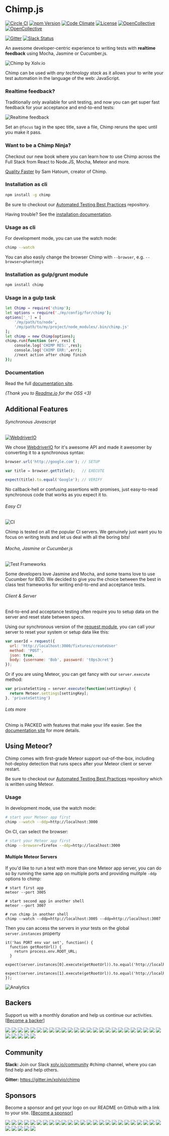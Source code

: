 # Chimp.js
[![Circle CI](https://circleci.com/gh/xolvio/chimp.svg?style=shield&circle-token=:circle-token)](https://circleci.com/gh/xolvio/chimp) [![npm Version](https://img.shields.io/npm/dm/chimp.svg)](https://www.npmjs.com/package/chimp) [![Code Climate](https://codeclimate.com/github/xolvio/chimp/badges/gpa.svg)](https://codeclimate.com/github/xolvio/chimp) [![License](https://img.shields.io/npm/l/chimp.svg)](https://www.npmjs.com/package/chimp) [![OpenCollective](https://opencollective.com/chimp/backers/badge.svg)](#backers) [![OpenCollective](https://opencollective.com/chimp/sponsors/badge.svg)](#sponsors)

[![Gitter](https://img.shields.io/gitter/room/xolvio/chimp.svg)](https://gitter.im/xolvio/chimp)  [![Slack Status](http://community.xolv.io/badge.svg)](http://community.xolv.io)


An awesome developer-centric experience to writing tests with **realtime feedback** using Mocha, Jasmine or Cucumber.js.

![Chimp by Xolv.io](./images/header.png?raw=true)

Chimp can be used with *any technology stack* as it allows your to write your test automation in the language of the web: JavaScript.

### Realtime feedback?
Traditionally only available for unit testing, and now you can get super fast feedback for your acceptance and end-to-end tests:

![Realtime feedback](./images/realtime.gif?raw=true) 

Set an `@focus` tag in the spec title, save a file, Chimp reruns the spec until you make it pass. 

### Want to be a Chimp Ninja?
Checkout our new book where you can learn how to use Chimp across the Full Stack from React to Node.JS, Mocha, Meteor and more.

[Quality Faster](http://quality.xolv.io/?utm_source=XolvOSS&utm_medium=OSSGitHub&utm_content=ChimpGitHubReadme&utm_campaign=QFLaunch) by Sam Hatoum, creator of Chimp.

### Installation as cli

```sh
npm install -g chimp
```

Be sure to checkout our [Automated Testing Best Practices](https://github.com/xolvio/automated-testing-best-practices) repository.

Having trouble? See the [installation documentation](https://chimp.readme.io/docs/installation).

### Usage as cli

For development mode, you can use the watch mode:
```sh
chimp --watch
```
You can also easily change the browser Chimp with `--browser`, e.g. `--browser=phantomjs`

### Installation as gulp/grunt module

```sh
npm install chimp
```

### Usage in a gulp task

```sh
let Chimp = require('chimp');
let options = require('./my/config/for/chimp');
options['_'] = [
	'/my/path/to/node',
	'/my/path/to/my/project/node_modules/.bin/chimp.js'
];
let chimp = new Chimp(options);
chimp.run(function (err, res) {
	console.log('CHIMP RES:',res);
	console.log('CHIMP ERR:',err);
	//next action after chimp finish
});
```

### Documentation

Read the full [documentation site](http://chimp.readme.io/docs). 

*(Thank you to [Readme.io](Readme.io) for the OSS <3)*

## Additional Features

###### Synchronous Javascript
[![WebdriverIO](./images/wdio.png?raw=true)](http://webdriver.io/)

We chose [WebdriverIO](http://webdriver.io) for it's awesome API and made it awesomer by converting it to a synchronous syntax: 

```javascript
browser.url('http://google.com'); // SETUP

var title = browser.getTitle();   // EXECUTE

expect(title).to.equal('Google'); // VERIFY
```

No callback-hell or confusing assertions with promises, just easy-to-read synchronous code that works as you expect it to.

###### Easy CI
![CI](./images/ci.png?raw=true)

Chimp is tested on all the popular CI servers. We genuinely just want you to focus on writing tests and let us deal with all the boring bits!

###### Mocha, Jasmine or Cucumber.js
![Test Frameworks](./images/test-frameworks.png?raw=true)

Some developers love Jasmine and Mocha, and some teams love to use Cucumber for BDD. We decided to give you the choice between the best in class test frameworks for writing end-to-end and acceptance tests. 

###### Client & Server

End-to-end and acceptance testing often require you to setup data on the server and reset state between specs. 

Using our synchronous version of the [request module](https://www.npmjs.com/package/request#request-options-callback), you can call your server to reset your system or setup data like this:

```javascript
var userId = request({
  url: 'http://localhost:3000/fixtures/createUser'
  method: 'POST',
  json: true,
  body: {username: 'Bob', password: 't0ps3cret'}
});
```

Or if you are using Meteor, you can get fancy with our `server.execute` method:

```javascript
var privateSetting = server.execute(function(settingKey) {
  return Meteor.settings[settingKey];
}, 'privateSetting')
```

###### Lots more
Chimp is PACKED with features that make your life easier. See the [documentation site](http://chimp.readme.io/docs) for more details.

## Using Meteor?

Chimp comes with first-grade Meteor support out-of-the-box, including hot-deploy detection that runs specs after your Meteor client or server restart. 

Be sure to checkout our [Automated Testing Best Practices](https://github.com/xolvio/automated-testing-best-practices) repository which is written using Meteor.

### Usage

In development mode, use the watch mode:
```sh
# start your Meteor app first
chimp --watch --ddp=http://localhost:3000
```

On CI, can select the browser:
```sh
# start your Meteor app first
chimp --browser=firefox --ddp=http://localhost:3000
```

#### Multiple Meteor Servers
If you'd like to run a test with more than one Meteor app server, you can do so by running the same app on multiple ports and providing mulitple `-ddp` options to chimp:
```
# start first app
meteor --port 3005

# start second app in another shell 
meteor --port 3007

# run chimp in another shell
chimp --watch --ddp=http://localhost:3005 --ddp=http://localhost:3007
```
Then you can access the servers in your tests on the global `server.instances` property
```
it('has PORT env var set', function() {
  function getRootUrl() {
    return process.env.ROOT_URL;
  }
  expect(server.instances[0].execute(getRootUrl)).to.equal('http://localhost:3005/');
  expect(server.instances[1].execute(getRootUrl)).to.equal('http://localhost:3007/');
});
```

![Analytics](https://ga-beacon-xolvio.appspot.com/UA-61850278-5/chimp/readme?pixel)


## Backers

Support us with a monthly donation and help us continue our activities. [[Become a backer](https://opencollective.com/chimp#backer)]

<a href="https://opencollective.com/chimp/backer/0/website" target="_blank"><img src="https://opencollective.com/chimp/backer/0/avatar.svg"></a>
<a href="https://opencollective.com/chimp/backer/1/website" target="_blank"><img src="https://opencollective.com/chimp/backer/1/avatar.svg"></a>
<a href="https://opencollective.com/chimp/backer/2/website" target="_blank"><img src="https://opencollective.com/chimp/backer/2/avatar.svg"></a>
<a href="https://opencollective.com/chimp/backer/3/website" target="_blank"><img src="https://opencollective.com/chimp/backer/3/avatar.svg"></a>
<a href="https://opencollective.com/chimp/backer/4/website" target="_blank"><img src="https://opencollective.com/chimp/backer/4/avatar.svg"></a>
<a href="https://opencollective.com/chimp/backer/5/website" target="_blank"><img src="https://opencollective.com/chimp/backer/5/avatar.svg"></a>
<a href="https://opencollective.com/chimp/backer/6/website" target="_blank"><img src="https://opencollective.com/chimp/backer/6/avatar.svg"></a>
<a href="https://opencollective.com/chimp/backer/7/website" target="_blank"><img src="https://opencollective.com/chimp/backer/7/avatar.svg"></a>
<a href="https://opencollective.com/chimp/backer/8/website" target="_blank"><img src="https://opencollective.com/chimp/backer/8/avatar.svg"></a>
<a href="https://opencollective.com/chimp/backer/9/website" target="_blank"><img src="https://opencollective.com/chimp/backer/9/avatar.svg"></a>
<a href="https://opencollective.com/chimp/backer/10/website" target="_blank"><img src="https://opencollective.com/chimp/backer/10/avatar.svg"></a>
<a href="https://opencollective.com/chimp/backer/11/website" target="_blank"><img src="https://opencollective.com/chimp/backer/11/avatar.svg"></a>
<a href="https://opencollective.com/chimp/backer/12/website" target="_blank"><img src="https://opencollective.com/chimp/backer/12/avatar.svg"></a>
<a href="https://opencollective.com/chimp/backer/13/website" target="_blank"><img src="https://opencollective.com/chimp/backer/13/avatar.svg"></a>
<a href="https://opencollective.com/chimp/backer/14/website" target="_blank"><img src="https://opencollective.com/chimp/backer/14/avatar.svg"></a>
<a href="https://opencollective.com/chimp/backer/15/website" target="_blank"><img src="https://opencollective.com/chimp/backer/15/avatar.svg"></a>
<a href="https://opencollective.com/chimp/backer/16/website" target="_blank"><img src="https://opencollective.com/chimp/backer/16/avatar.svg"></a>
<a href="https://opencollective.com/chimp/backer/17/website" target="_blank"><img src="https://opencollective.com/chimp/backer/17/avatar.svg"></a>
<a href="https://opencollective.com/chimp/backer/18/website" target="_blank"><img src="https://opencollective.com/chimp/backer/18/avatar.svg"></a>
<a href="https://opencollective.com/chimp/backer/19/website" target="_blank"><img src="https://opencollective.com/chimp/backer/19/avatar.svg"></a>
<a href="https://opencollective.com/chimp/backer/20/website" target="_blank"><img src="https://opencollective.com/chimp/backer/20/avatar.svg"></a>
<a href="https://opencollective.com/chimp/backer/21/website" target="_blank"><img src="https://opencollective.com/chimp/backer/21/avatar.svg"></a>
<a href="https://opencollective.com/chimp/backer/22/website" target="_blank"><img src="https://opencollective.com/chimp/backer/22/avatar.svg"></a>
<a href="https://opencollective.com/chimp/backer/23/website" target="_blank"><img src="https://opencollective.com/chimp/backer/23/avatar.svg"></a>
<a href="https://opencollective.com/chimp/backer/24/website" target="_blank"><img src="https://opencollective.com/chimp/backer/24/avatar.svg"></a>
<a href="https://opencollective.com/chimp/backer/25/website" target="_blank"><img src="https://opencollective.com/chimp/backer/25/avatar.svg"></a>
<a href="https://opencollective.com/chimp/backer/26/website" target="_blank"><img src="https://opencollective.com/chimp/backer/26/avatar.svg"></a>
<a href="https://opencollective.com/chimp/backer/27/website" target="_blank"><img src="https://opencollective.com/chimp/backer/27/avatar.svg"></a>
<a href="https://opencollective.com/chimp/backer/28/website" target="_blank"><img src="https://opencollective.com/chimp/backer/28/avatar.svg"></a>
<a href="https://opencollective.com/chimp/backer/29/website" target="_blank"><img src="https://opencollective.com/chimp/backer/29/avatar.svg"></a>

## Community
**Slack:** Join our Slack [xolv.io/community](http://community.xolv.io) #chimp channel, where you can find help and help others.

**Gitter:** https://gitter.im/xolvio/chimp

## Sponsors

Become a sponsor and get your logo on our README on Github with a link to your site. [[Become a sponsor](https://opencollective.com/chimp#sponsor)]

<a href="https://opencollective.com/chimp/sponsor/0/website" target="_blank"><img src="https://opencollective.com/chimp/sponsor/0/avatar.svg"></a>
<a href="https://opencollective.com/chimp/sponsor/1/website" target="_blank"><img src="https://opencollective.com/chimp/sponsor/1/avatar.svg"></a>
<a href="https://opencollective.com/chimp/sponsor/2/website" target="_blank"><img src="https://opencollective.com/chimp/sponsor/2/avatar.svg"></a>
<a href="https://opencollective.com/chimp/sponsor/3/website" target="_blank"><img src="https://opencollective.com/chimp/sponsor/3/avatar.svg"></a>
<a href="https://opencollective.com/chimp/sponsor/4/website" target="_blank"><img src="https://opencollective.com/chimp/sponsor/4/avatar.svg"></a>
<a href="https://opencollective.com/chimp/sponsor/5/website" target="_blank"><img src="https://opencollective.com/chimp/sponsor/5/avatar.svg"></a>
<a href="https://opencollective.com/chimp/sponsor/6/website" target="_blank"><img src="https://opencollective.com/chimp/sponsor/6/avatar.svg"></a>
<a href="https://opencollective.com/chimp/sponsor/7/website" target="_blank"><img src="https://opencollective.com/chimp/sponsor/7/avatar.svg"></a>
<a href="https://opencollective.com/chimp/sponsor/8/website" target="_blank"><img src="https://opencollective.com/chimp/sponsor/8/avatar.svg"></a>
<a href="https://opencollective.com/chimp/sponsor/9/website" target="_blank"><img src="https://opencollective.com/chimp/sponsor/9/avatar.svg"></a>
<a href="https://opencollective.com/chimp/sponsor/10/website" target="_blank"><img src="https://opencollective.com/chimp/sponsor/10/avatar.svg"></a>
<a href="https://opencollective.com/chimp/sponsor/11/website" target="_blank"><img src="https://opencollective.com/chimp/sponsor/11/avatar.svg"></a>
<a href="https://opencollective.com/chimp/sponsor/12/website" target="_blank"><img src="https://opencollective.com/chimp/sponsor/12/avatar.svg"></a>
<a href="https://opencollective.com/chimp/sponsor/13/website" target="_blank"><img src="https://opencollective.com/chimp/sponsor/13/avatar.svg"></a>
<a href="https://opencollective.com/chimp/sponsor/14/website" target="_blank"><img src="https://opencollective.com/chimp/sponsor/14/avatar.svg"></a>
<a href="https://opencollective.com/chimp/sponsor/15/website" target="_blank"><img src="https://opencollective.com/chimp/sponsor/15/avatar.svg"></a>
<a href="https://opencollective.com/chimp/sponsor/16/website" target="_blank"><img src="https://opencollective.com/chimp/sponsor/16/avatar.svg"></a>
<a href="https://opencollective.com/chimp/sponsor/17/website" target="_blank"><img src="https://opencollective.com/chimp/sponsor/17/avatar.svg"></a>
<a href="https://opencollective.com/chimp/sponsor/18/website" target="_blank"><img src="https://opencollective.com/chimp/sponsor/18/avatar.svg"></a>
<a href="https://opencollective.com/chimp/sponsor/19/website" target="_blank"><img src="https://opencollective.com/chimp/sponsor/19/avatar.svg"></a>
<a href="https://opencollective.com/chimp/sponsor/20/website" target="_blank"><img src="https://opencollective.com/chimp/sponsor/20/avatar.svg"></a>
<a href="https://opencollective.com/chimp/sponsor/21/website" target="_blank"><img src="https://opencollective.com/chimp/sponsor/21/avatar.svg"></a>
<a href="https://opencollective.com/chimp/sponsor/22/website" target="_blank"><img src="https://opencollective.com/chimp/sponsor/22/avatar.svg"></a>
<a href="https://opencollective.com/chimp/sponsor/23/website" target="_blank"><img src="https://opencollective.com/chimp/sponsor/23/avatar.svg"></a>
<a href="https://opencollective.com/chimp/sponsor/24/website" target="_blank"><img src="https://opencollective.com/chimp/sponsor/24/avatar.svg"></a>
<a href="https://opencollective.com/chimp/sponsor/25/website" target="_blank"><img src="https://opencollective.com/chimp/sponsor/25/avatar.svg"></a>
<a href="https://opencollective.com/chimp/sponsor/26/website" target="_blank"><img src="https://opencollective.com/chimp/sponsor/26/avatar.svg"></a>
<a href="https://opencollective.com/chimp/sponsor/27/website" target="_blank"><img src="https://opencollective.com/chimp/sponsor/27/avatar.svg"></a>
<a href="https://opencollective.com/chimp/sponsor/28/website" target="_blank"><img src="https://opencollective.com/chimp/sponsor/28/avatar.svg"></a>
<a href="https://opencollective.com/chimp/sponsor/29/website" target="_blank"><img src="https://opencollective.com/chimp/sponsor/29/avatar.svg"></a>


